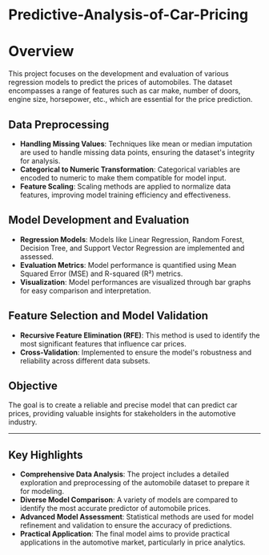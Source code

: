 # Predictive-Analysis-of-Car-Pricing

# Overview
This project focuses on the development and evaluation of various regression models to predict the prices of automobiles. The dataset encompasses a range of features such as car make, number of doors, engine size, horsepower, etc., which are essential for the price prediction.

## Data Preprocessing
- **Handling Missing Values**: Techniques like mean or median imputation are used to handle missing data points, ensuring the dataset's integrity for analysis.
- **Categorical to Numeric Transformation**: Categorical variables are encoded to numeric to make them compatible for model input.
- **Feature Scaling**: Scaling methods are applied to normalize data features, improving model training efficiency and effectiveness.

## Model Development and Evaluation
- **Regression Models**: Models like Linear Regression, Random Forest, Decision Tree, and Support Vector Regression are implemented and assessed.
- **Evaluation Metrics**: Model performance is quantified using Mean Squared Error (MSE) and R-squared (R²) metrics.
- **Visualization**: Model performances are visualized through bar graphs for easy comparison and interpretation.

## Feature Selection and Model Validation
- **Recursive Feature Elimination (RFE)**: This method is used to identify the most significant features that influence car prices.
- **Cross-Validation**: Implemented to ensure the model's robustness and reliability across different data subsets.

## Objective
The goal is to create a reliable and precise model that can predict car prices, providing valuable insights for stakeholders in the automotive industry.

---

## Key Highlights
- **Comprehensive Data Analysis**: The project includes a detailed exploration and preprocessing of the automobile dataset to prepare it for modeling.
- **Diverse Model Comparison**: A variety of models are compared to identify the most accurate predictor of automobile prices.
- **Advanced Model Assessment**: Statistical methods are used for model refinement and validation to ensure the accuracy of predictions.
- **Practical Application**: The final model aims to provide practical applications in the automotive market, particularly in price analytics.

